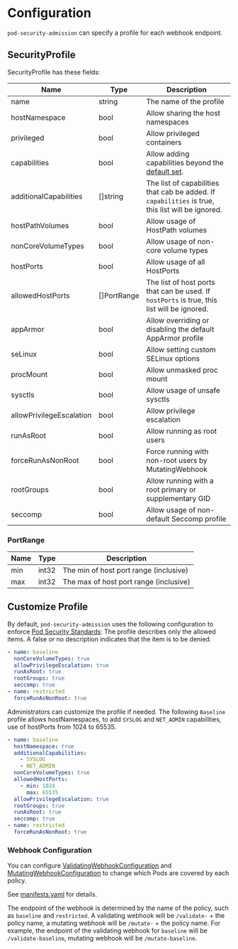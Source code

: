 Configuration
=============

`pod-security-admission` can specify a profile for each webhook endpoint.

SecurityProfile 
----------------

SecurityProfile has these fields:

| Name                     | Type        | Description                                                                                                                                 |
| ------------------------ | ----------- | ------------------------------------------------------------------------------------------------------------------------------------------- |
| name                     | string      | The name of the profile                                                                                                                     |
| hostNamespace            | bool        | Allow sharing the host namespaces                                                                                                           |
| privileged               | bool        | Allow privileged containers                                                                                                                 |
| capabilities             | bool        | Allow adding capabilities beyond the [default set](https://docs.docker.com/engine/reference/run/#runtime-privilege-and-linux-capabilities). |
| additionalCapabilities   | []string    | The list of capabilities that cab be added. If `capabilities` is true, this list will be ignored.                                           |
| hostPathVolumes          | bool        | Allow usage of HostPath volumes                                                                                                             |
| nonCoreVolumeTypes       | bool        | Allow usage of non-core volume types                                                                                                        |
| hostPorts                | bool        | Allow usage of all HostPorts                                                                                                                |
| allowedHostPorts         | []PortRange | The list of host ports that can be used. If `hostPorts` is true, this list will be ignored.                                                 |
| appArmor                 | bool        | Allow overriding or disabling the default AppArmor profile                                                                                  |
| seLinux                  | bool        | Allow setting custom SELinux options                                                                                                        |
| procMount                | bool        | Allow unmasked proc mount                                                                                                                   |
| sysctls                  | bool        | Allow usage of unsafe sysctls                                                                                                               |
| allowPrivilegeEscalation | bool        | Allow privilege escalation                                                                                                                  |
| runAsRoot                | bool        | Allow running as root users                                                                                                                 |
| forceRunAsNonRoot        | bool        | Force running with non-root users by MutatingWebhook                                                                                        |
| rootGroups               | bool        | Allow running with a root primary or supplementary GID                                                                                      |
| seccomp                  | bool        | Allow usage of non-default Seccomp profile                                                                                                  |


### PortRange

| Name | Type  | Description                            |
| ---- | ----- | -------------------------------------- |
| min  | int32 | The min of host port range (inclusive) |
| max  | int32 | The max of host port range (inclusive) |

Customize Profile
-----------------

By default, `pod-security-admission` uses the following configuration to enforce [Pod Security Standards](https://kubernetes.io/docs/concepts/security/pod-security-standards/):
The profile describes only the allowed items. A false or no description indicates that the item is to be denied.


```yaml
- name: baseline
  nonCoreVolumeTypes: true
  allowPrivilegeEscalation: true
  runAsRoot: true
  rootGroups: true
  seccomp: true
- name: restricted
  forceRunAsNonRoot: true
```

Administrators can customize the profile if needed.
The following `Baseline` profile allows hostNamespaces, to add `SYSLOG` and `NET_ADMIN` capabilities, use of hostPorts from 1024 to 65535.

```yaml
- name: baseline
  hostNamespace: true
  additionalCapabilities:
    - SYSLOG
    - NET_ADMIN
  nonCoreVolumeTypes: true
  allowedHostPorts:
    - min: 1024
      max: 65535
  allowPrivilegeEscalation: true
  rootGroups: true
  runAsRoot: true
  seccomp: true
- name: restricted
  forceRunAsNonRoot: true
```

### Webhook Configuration

You can configure [ValidatingWebhookConfiguration](https://kubernetes.io/docs/reference/generated/kubernetes-api/v1.20/#validatingwebhookconfiguration-v1-admissionregistration-k8s-io) and [MutatingWebhookConfiguration](https://kubernetes.io/docs/reference/generated/kubernetes-api/v1.20/#mutatingwebhookconfiguration-v1-admissionregistration-k8s-io) to change which Pods are covered by each policy.

See [manifests.yaml](../config/webhook/manifests.yaml) for details.

The endpoint of the webhook is determined by the name of the policy, such as `baseline` and `restricted`. 
A validating webhook will be `/validate-` + the policy name, a mutating webhook will be `/mutate-` + the policy name.
For example, the endpoint of the validating webhook for `baseline` will be `/validate-baseline`, mutating webhook will be `/mutate-baseline`.
